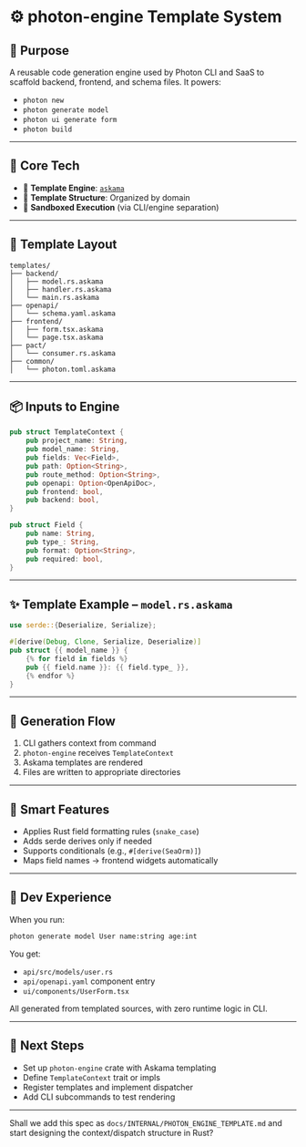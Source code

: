 # ⚙️ photon-engine Template System

## 🧭 Purpose

A reusable code generation engine used by Photon CLI and SaaS to scaffold backend, frontend, and schema files. It powers:

- `photon new`
- `photon generate model`
- `photon ui generate form`
- `photon build`

---

## 🧱 Core Tech

- 🧩 **Template Engine**: [`askama`](https://github.com/djc/askama)
- 📂 **Template Structure**: Organized by domain
- 🔐 **Sandboxed Execution** (via CLI/engine separation)

---

## 📁 Template Layout

```
templates/
├── backend/
│   ├── model.rs.askama
│   ├── handler.rs.askama
│   └── main.rs.askama
├── openapi/
│   └── schema.yaml.askama
├── frontend/
│   ├── form.tsx.askama
│   └── page.tsx.askama
├── pact/
│   └── consumer.rs.askama
├── common/
│   └── photon.toml.askama
```

---

## 📦 Inputs to Engine

```rust
pub struct TemplateContext {
    pub project_name: String,
    pub model_name: String,
    pub fields: Vec<Field>,
    pub path: Option<String>,
    pub route_method: Option<String>,
    pub openapi: Option<OpenApiDoc>,
    pub frontend: bool,
    pub backend: bool,
}
```

```rust
pub struct Field {
    pub name: String,
    pub type_: String,
    pub format: Option<String>,
    pub required: bool,
}
```

---

## ✨ Template Example – `model.rs.askama`

```rust
use serde::{Deserialize, Serialize};

#[derive(Debug, Clone, Serialize, Deserialize)]
pub struct {{ model_name }} {
    {% for field in fields %}
    pub {{ field.name }}: {{ field.type_ }},
    {% endfor %}
}
```

---

## 🔁 Generation Flow

1. CLI gathers context from command
2. `photon-engine` receives `TemplateContext`
3. Askama templates are rendered
4. Files are written to appropriate directories

---

## 🧠 Smart Features

- Applies Rust field formatting rules (`snake_case`)
- Adds serde derives only if needed
- Supports conditionals (e.g., `#[derive(SeaOrm)]`)
- Maps field names → frontend widgets automatically

---

## 🧪 Dev Experience

When you run:

```bash
photon generate model User name:string age:int
```

You get:

- `api/src/models/user.rs`
- `api/openapi.yaml` component entry
- `ui/components/UserForm.tsx`

All generated from templated sources, with zero runtime logic in CLI.

---

## 🔄 Next Steps

- Set up `photon-engine` crate with Askama templating
- Define `TemplateContext` trait or impls
- Register templates and implement dispatcher
- Add CLI subcommands to test rendering

---

Shall we add this spec as `docs/INTERNAL/PHOTON_ENGINE_TEMPLATE.md` and start designing the context/dispatch structure in Rust?
